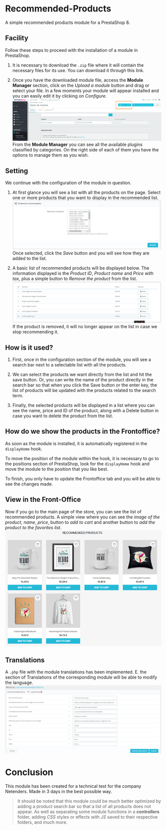 # Recommended-Products

A simple recommended products module for a PrestaShop 8.

## Facility

Follow these steps to proceed with the installation of a module in PrestaShop.

1. It is necessary to download the `.zip` file where it will contain the necessary files for its use. You can download it through this link.

2. Once you have the downloaded module file, access the **Module Manager** section, click on the _Upload a module_ button and drag or select your file. In a few moments your module will appear installed and you can easily edit it by clicking on _Configure_.
   ![A block of list modules](https://raw.githubusercontent.com/Natalio-R/Recommended-Products/main/images/img_01.png)
   From the **Module Manager** you can see all the available plugins classified by categories. On the right side of each of them you have the options to manage them as you wish.

## Setting

We continue with the configuration of the module in question.

1. At first glance you will see a list with all the products on the page. Select one or more products that you want to display in the recommended list.
   ![A first block of configuration](https://raw.githubusercontent.com/Natalio-R/Recommended-Products/main/images/img_02.png)
   Once selected, click the _Save_ button and you will see how they are added to the list.

2. A basic list of recommended products will be displayed below. The information displayed is the _Product ID_, _Product name_ and _Price with tax_, plus a simple button to _Remove the product_ from the list.
   ![A second block of configuration](https://raw.githubusercontent.com/Natalio-R/Recommended-Products/main/images/img_03.png)
   If the product is removed, it will no longer appear on the list in case we stop recommending it.

## How is it used?

1. First, once in the configuration section of the module, you will see a search bar next to a selectable list with all the products.

2. We can select the products we want directly from the list and hit the save button. Or, you can write the name of the product directly in the search bar so that when you click the Save button or the enter key, the list of products will be updated with the products related to the search term.

3. Finally, the selected products will be displayed in a list where you can see the name, price and ID of the product, along with a Delete button in case you want to delete the product from the list.

## How do we show the products in the Frontoffice?

As soon as the module is installed, it is automatically registered in the `displayHome` hook.

To move the position of the module within the hook, it is necessary to go to the positions section of PrestaShop, look for the `displayHome` hook and move the module to the position that you like best.

To finish, you only have to update the Frontoffice tab and you will be able to see the changes made.

## View in the Front-Office

Now if you go to the main page of the store, you can see the list of recommended products. A simple view where you can see the _image of the product_, _name_, _price_, button to _add to cart_ and another button to _add the product to the favorites list_.
![A block of front-office display](https://raw.githubusercontent.com/Natalio-R/Recommended-Products/main/images/img_04.png)

## Translations

A `.php` file with the module translations has been implemented. E. the section of Translations of the corresponding module will be able to modify the language.
![A block of tanslations](https://raw.githubusercontent.com/Natalio-R/Recommended-Products/main/images/img_05.png)

# Conclusion

This module has been created for a technical test for the company Netenders. Made in 3 days in the best possible way.

> It should be noted that this module could be much better optimized by adding a product search bar so that a list of all products does not appear. As well as separating some module functions in a **controllers** folder, adding _CSS_ styles or effects with _JS_ saved to their respective folders, and much more.

